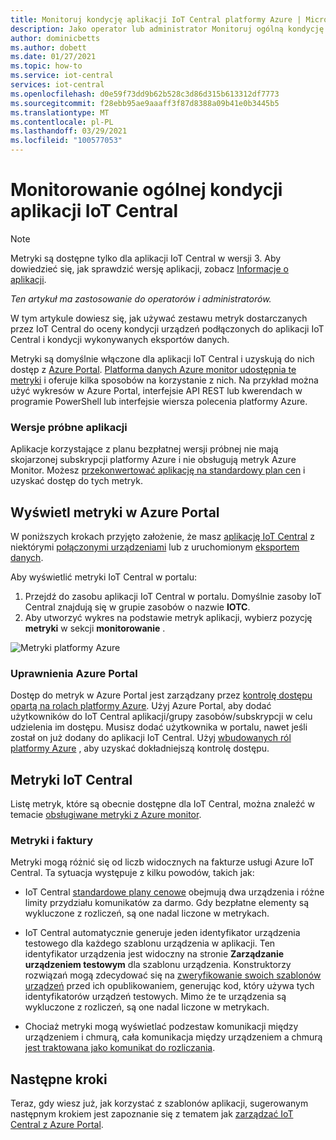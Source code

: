 ```yaml
---
title: Monitoruj kondycję aplikacji IoT Central platformy Azure | Microsoft Docs
description: Jako operator lub administrator Monitoruj ogólną kondycję urządzeń podłączonych do aplikacji IoT Central.
author: dominicbetts
ms.author: dobett
ms.date: 01/27/2021
ms.topic: how-to
ms.service: iot-central
services: iot-central
ms.openlocfilehash: d0e59f73dd9b62b528c3d86d315b613312df7773
ms.sourcegitcommit: f28ebb95ae9aaaff3f87d8388a09b41e0b3445b5
ms.translationtype: MT
ms.contentlocale: pl-PL
ms.lasthandoff: 03/29/2021
ms.locfileid: "100577053"
---
```

# <a name="monitor-the-overall-health-of-an-iot-central-application"></a>Monitorowanie ogólnej kondycji aplikacji IoT Central

> [!NOTE]
> Metryki są dostępne tylko dla aplikacji IoT Central w wersji 3. Aby dowiedzieć się, jak sprawdzić wersję aplikacji, zobacz [Informacje o aplikacji](./howto-get-app-info.md).

*Ten artykuł ma zastosowanie do operatorów i administratorów.*

W tym artykule dowiesz się, jak używać zestawu metryk dostarczanych przez IoT Central do oceny kondycji urządzeń podłączonych do aplikacji IoT Central i kondycji wykonywanych eksportów danych.

Metryki są domyślnie włączone dla aplikacji IoT Central i uzyskują do nich dostęp z [Azure Portal](https://portal.azure.com/). [Platforma danych Azure monitor udostępnia te metryki](../../azure-monitor/essentials/data-platform-metrics.md) i oferuje kilka sposobów na korzystanie z nich. Na przykład można użyć wykresów w Azure Portal, interfejsie API REST lub kwerendach w programie PowerShell lub interfejsie wiersza polecenia platformy Azure.

### <a name="trial-applications"></a>Wersje próbne aplikacji

Aplikacje korzystające z planu bezpłatnej wersji próbnej nie mają skojarzonej subskrypcji platformy Azure i nie obsługują metryk Azure Monitor. Możesz [przekonwertować aplikację na standardowy plan cen](./howto-view-bill.md#move-from-free-to-standard-pricing-plan) i uzyskać dostęp do tych metryk.

## <a name="view-metrics-in-the-azure-portal"></a>Wyświetl metryki w Azure Portal

W poniższych krokach przyjęto założenie, że masz [aplikację IoT Central](./quick-deploy-iot-central.md) z niektórymi [połączonymi urządzeniami](./tutorial-connect-device.md) lub z uruchomionym [eksportem danych](howto-export-data.md).

Aby wyświetlić metryki IoT Central w portalu:

1. Przejdź do zasobu aplikacji IoT Central w portalu. Domyślnie zasoby IoT Central znajdują się w grupie zasobów o nazwie **IOTC**.
1. Aby utworzyć wykres na podstawie metryk aplikacji, wybierz pozycję **metryki** w sekcji **monitorowanie** .

![Metryki platformy Azure](media/howto-monitor-application-health/metrics.png)

### <a name="azure-portal-permissions"></a>Uprawnienia Azure Portal

Dostęp do metryk w Azure Portal jest zarządzany przez [kontrolę dostępu opartą na rolach platformy Azure](../../role-based-access-control/overview.md). Użyj Azure Portal, aby dodać użytkowników do IoT Central aplikacji/grupy zasobów/subskrypcji w celu udzielenia im dostępu. Musisz dodać użytkownika w portalu, nawet jeśli został on już dodany do aplikacji IoT Central. Użyj [wbudowanych ról platformy Azure](../../role-based-access-control/built-in-roles.md) , aby uzyskać dokładniejszą kontrolę dostępu.

## <a name="iot-central-metrics"></a>Metryki IoT Central

Listę metryk, które są obecnie dostępne dla IoT Central, można znaleźć w temacie [obsługiwane metryki z Azure monitor](../../azure-monitor/essentials/metrics-supported.md#microsoftiotcentraliotapps).

### <a name="metrics-and-invoices"></a>Metryki i faktury

Metryki mogą różnić się od liczb widocznych na fakturze usługi Azure IoT Central. Ta sytuacja występuje z kilku powodów, takich jak:

- IoT Central [standardowe plany cenowe](https://azure.microsoft.com/pricing/details/iot-central/) obejmują dwa urządzenia i różne limity przydziału komunikatów za darmo. Gdy bezpłatne elementy są wykluczone z rozliczeń, są one nadal liczone w metrykach.

- IoT Central automatycznie generuje jeden identyfikator urządzenia testowego dla każdego szablonu urządzenia w aplikacji. Ten identyfikator urządzenia jest widoczny na stronie **Zarządzanie urządzeniem testowym** dla szablonu urządzenia. Konstruktorzy rozwiązań mogą zdecydować się na [zweryfikowanie swoich szablonów urządzeń](./overview-iot-central.md#create-device-templates) przed ich opublikowaniem, generując kod, który używa tych identyfikatorów urządzeń testowych. Mimo że te urządzenia są wykluczone z rozliczeń, są one nadal liczone w metrykach.

- Chociaż metryki mogą wyświetlać podzestaw komunikacji między urządzeniem i chmurą, cała komunikacja między urządzeniem a chmurą [jest traktowana jako komunikat do rozliczania](https://azure.microsoft.com/pricing/details/iot-central/).

## <a name="next-steps"></a>Następne kroki

Teraz, gdy wiesz już, jak korzystać z szablonów aplikacji, sugerowanym następnym krokiem jest zapoznanie się z tematem jak [zarządzać IoT Central z Azure Portal](howto-manage-iot-central-from-portal.md).